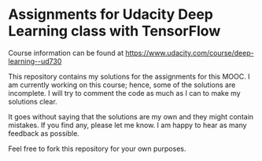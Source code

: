 Assignments for Udacity Deep Learning class with TensorFlow
===========================================================

Course information can be found at https://www.udacity.com/course/deep-learning--ud730

This repository contains my solutions for the assignments for this MOOC. I am currently working on this course; hence, some of the solutions are incomplete. I will try to comment the code as much as I can to make my solutions clear.

It goes without saying that the solutions are my own and they might contain
mistakes. If you find any, please let me know. I am happy to hear as many
feedback as possible.

Feel free to fork this repository for your own purposes.
